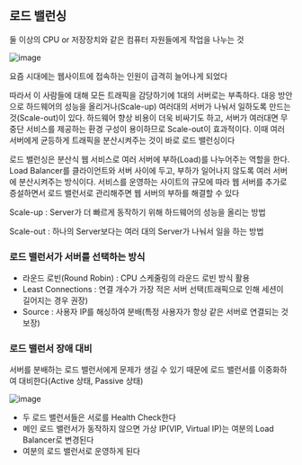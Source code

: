 ## 로드 밸런싱

둘 이상의 CPU or 저장장치와 같은 컴퓨터 자원들에게 작업을 나누는 것

![image](https://user-images.githubusercontent.com/67304980/132987365-04e796ff-71a8-4ff4-8a0f-f763ee1ff26f.png)

요즘 시대에는 웹사이트에 접속하는 인원이 급격히 늘어나게 되었다

따라서 이 사람들에 대해 모든 트래픽을 감당하기에 1대의 서버로는 부족하다. 대응 방안으로 하드웨어의 성능을 올리거나(Scale-up)
여러대의 서버가 나눠서 일하도록 만드는 것(Scale-out)이 있다. 하드웨어 향상 비용이 더욱 비싸기도 하고, 서버가 여러대면
무중단 서비스를 제공하는 환경 구성이 용이하므로 Scale-out이 효과적이다. 이때 여러 서버에게 균등하게 트래픽을 분산시켜주는
것이 바로 로드 밸런싱이다

로드 밸런싱은 분산식 웹 서비스로 여러 서버에 부하(Load)를 나누어주는 역할을 한다. Load Balancer를 클라이언트와 서버 사이에
두고, 부하가 일어나지 않도록 여러 서버에 분산시켜주는 방식이다. 서비스를 운영하는 사이트의 규모에 따라 웹 서버를 추가로
증설하면서 로드 밸런서로 관리해주면 웹 서버의 부하를 해결할 수 있다

Scale-up : Server가 더 빠르게 동작하기 위해 하드웨어의 성능을 올리는 방법

Scale-out : 하나의 Server보다는 여러 대의 Server가 나눠서 일을 하는 방법

### 로드 밸런서가 서버를 선택하는 방식
- 라운드 로빈(Round Robin) : CPU 스케줄링의 라운드 로빈 방식 활용
- Least Connections : 연결 개수가 가장 적은 서버 선택(트래픽으로 인해 세션이 길어지는 경우 권장)
- Source : 사용자 IP를 해싱하여 분배(특정 사용자가 항상 같은 서버로 연결되는 것 보장)

### 로드 밸런서 장애 대비

서버를 분배하는 로드 밸런서에게 문제가 생길 수 있기 때문에 로드 밸런서를 이중화하여 대비한다(Active 상태, Passive 상태)

![image](https://user-images.githubusercontent.com/67304980/132987620-5f367e8f-3493-49cd-901c-db16f3e50a0d.png)

- 두 로드 밸런서들은 서로를 Health Check한다
- 메인 로드 밸런서가 동작하지 않으면 가상 IP(VIP, Virtual IP)는 여분의 Load Balancer로 변경된다
- 여분의 로드 밸런서로 운영하게 된다



